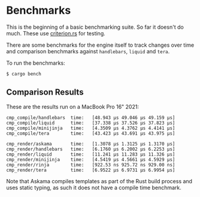 # Benchmarks

This is the beginning of a basic benchmarking suite.  So far it doesn't do much.
These use [criterion.rs](https://github.com/bheisler/criterion.rs) for testing.

There are some benchmarks for the engine itself to track changes over time and
comparison benchmarks against `handlebars`, `liquid` and `tera`.

To run the benchmarks:

```
$ cargo bench
```

## Comparison Results

These are the results run on a MacBook Pro 16" 2021:

```
cmp_compile/handlebars  time:   [48.943 µs 49.046 µs 49.159 µs]
cmp_compile/liquid      time:   [37.338 µs 37.526 µs 37.823 µs]
cmp_compile/minijinja   time:   [4.3509 µs 4.3762 µs 4.4141 µs]
cmp_compile/tera        time:   [43.423 µs 43.691 µs 43.975 µs]

cmp_render/askama       time:   [1.3078 µs 1.3125 µs 1.3170 µs]
cmp_render/handlebars   time:   [6.1760 µs 6.2002 µs 6.2253 µs]
cmp_render/liquid       time:   [11.241 µs 11.283 µs 11.326 µs]
cmp_render/minijinja    time:   [4.5419 µs 4.5661 µs 4.5929 µs]
cmp_render/rinja        time:   [922.53 ns 925.72 ns 929.00 ns]
cmp_render/tera         time:   [6.9522 µs 6.9731 µs 6.9954 µs]
```

Note that Askama compiles templates as part of the Rust build
process and uses static typing, as such it does not have a compile
time benchmark.
